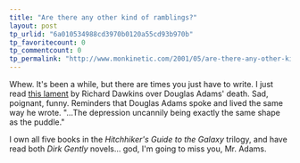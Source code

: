 ```yaml
---
title: "Are there any other kind of ramblings?"
layout: post
tp_urlid: "6a010534988cd3970b0120a55cd93b970b"
tp_favoritecount: 0
tp_commentcount: 0
tp_permalink: "http://www.monkinetic.com/2001/05/are-there-any-other-kind-of-ramblings.html"
---
```

Whew. It&#39;s been a while, but there are times you just have to write. I just read <a href="http://www.edge.org/documents/adams_index.html">this lament</a> by Richard Dawkins over Douglas Adams&#39; death. Sad, poignant, funny. Reminders that Douglas Adams spoke and lived the same way he wrote. &quot;...The depression uncannily being exactly the same shape as the puddle.&quot; <p>

I own all five books in the <i>Hitchhiker&#39;s Guide to the Galaxy</i> trilogy, and have read both <i>Dirk Gently</i> novels... god, I&#39;m going to miss you, Mr. Adams.</p>
